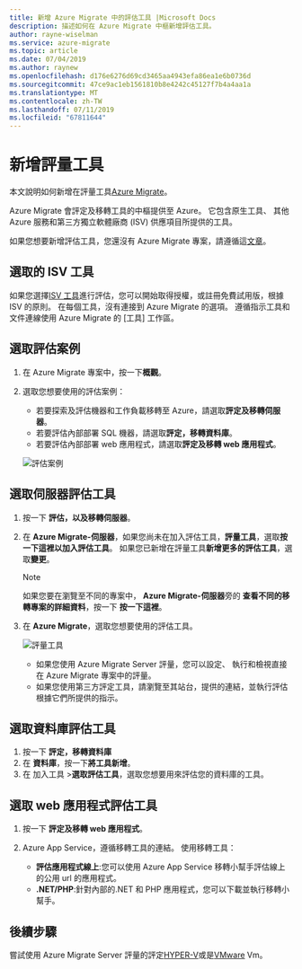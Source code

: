 ```yaml
---
title: 新增 Azure Migrate 中的評估工具 |Microsoft Docs
description: 描述如何在 Azure Migrate 中樞新增評估工具。
author: rayne-wiselman
ms.service: azure-migrate
ms.topic: article
ms.date: 07/04/2019
ms.author: raynew
ms.openlocfilehash: d176e6276d69cd3465aa4943efa86ea1e6b0736d
ms.sourcegitcommit: 47ce9ac1eb1561810b8e4242c45127f7b4a4aa1a
ms.translationtype: MT
ms.contentlocale: zh-TW
ms.lasthandoff: 07/11/2019
ms.locfileid: "67811644"
---
```

# <a name="add-assessment-tools"></a>新增評量工具

本文說明如何新增在評量工具[Azure Migrate](migrate-overview.md)。

Azure Migrate 會評定及移轉工具的中樞提供至 Azure。 它包含原生工具、 其他 Azure 服務和第三方獨立軟體廠商 (ISV) 供應項目所提供的工具。

如果您想要新增評估工具，您還沒有 Azure Migrate 專案，請遵循這[文章](how-to-add-tool-first-time.md)。

## <a name="selecting-an-isv-tool"></a>選取的 ISV 工具

如果您選擇[ISV 工具](migrate-services-overview.md#isv-integration)進行評估，您可以開始取得授權，或註冊免費試用版，根據 ISV 的原則。 在每個工具，沒有連接到 Azure Migrate 的選項。 遵循指示工具和文件連線使用 Azure Migrate 的 [工具] 工作區。 


## <a name="select-an-assessment-scenario"></a>選取評估案例

1. 在 Azure Migrate 專案中，按一下**概觀**。
2. 選取您想要使用的評估案例：

    - 若要探索及評估機器和工作負載移轉至 Azure，請選取**評定及移轉伺服器**。
    - 若要評估內部部署 SQL 機器，請選取**評定，移轉資料庫**。
    - 若要評估內部部署 web 應用程式，請選取**評定及移轉 web 應用程式**。

    ![評估案例](./media/how-to-assess/assess-scenario.png)

## <a name="select-a-server-assessment-tool"></a>選取伺服器評估工具 

1. 按一下 **評估，以及移轉伺服器**。
2. 在  **Azure Migrate-伺服器**，如果您尚未在加入評估工具，**評量工具**，選取**按一下這裡以加入評估工具**。 如果您已新增在評量工具**新增更多的評估工具**，選取**變更**。

    > [!NOTE]
    > 如果您要在瀏覽至不同的專案中， **Azure Migrate-伺服器**旁的 **查看不同的移轉專案的詳細資料**，按一下 **按一下這裡**。

3. 在  **Azure Migrate**，選取您想要使用的評估工具。

    
    ![評量工具](./media/how-to-assess/assess-tool.png)

    - 如果您使用 Azure Migrate Server 評量，您可以設定、 執行和檢視直接在 Azure Migrate 專案中的評量。
    - 如果您使用第三方評定工具，請瀏覽至其站台，提供的連結，並執行評估根據它們所提供的指示。


## <a name="select-a-database-assessment-tool"></a>選取資料庫評估工具

1. 按一下 **評定，移轉資料庫**
2. 在 **資料庫**，按一下**將工具新增**。
3. 在 加入工具 >**選取評估工具**，選取您想要用來評估您的資料庫的工具。

## <a name="select-a-web-app-assessment-tool"></a>選取 web 應用程式評估工具

1. 按一下 **評定及移轉 web 應用程式**。
2. Azure App Service，遵循移轉工具的連結。 使用移轉工具：

    - **評估應用程式線上**:您可以使用 Azure App Service 移轉小幫手評估線上的公用 url 的應用程式。
    - **.NET/PHP**:針對內部的.NET 和 PHP 應用程式，您可以下載並執行移轉小幫手。



## <a name="next-steps"></a>後續步驟

嘗試使用 Azure Migrate Server 評量的評定[HYPER-V](tutorial-prepare-hyper-v.md)或是[VMware](tutorial-prepare-vmware.md) Vm。
